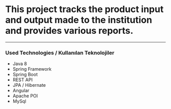 # This project tracks the product input and output made to the institution and provides various reports.
<hr>
<h3>Used Technologies / Kullanılan Teknolojiler</h3>
<ul>
  <li>Java 8</li>
  <li>Spring Framework</li>
  <li>Spring Boot</li>
  <li>REST API</li>
  <li>JPA / Hibernate</li>
  <li>Angular</li>
  <li>Apache POI</li>
  <li>MySql</li>
</ul>
